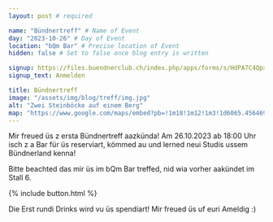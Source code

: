 ```yaml
---
layout: post # required

name: "Bündnertreff" # Name of Event
day: "2023-10-26" # Day of Event
location: "bQm Bar" # Precise location of Event
hidden: false # Set to false once blog entry is written

signup: https://files.buendnerclub.ch/index.php/apps/forms/s/HdPA7C4QpxkFdtPbkPyaZ8qt
signup_text: Anmelden

title: Bündnertreff
image: "/assets/img/blog/treff/img.jpg"
alt: "Zwei Steinböcke auf einem Berg"
map: "https://www.google.com/maps/embed?pb=!1m18!1m12!1m3!1d6065.456469301215!2d8.541702984478801!3d47.37577242706797!2m3!1f0!2f0!3f0!3m2!1i1024!2i768!4f13.1!3m3!1m2!1s0x479aa0a62be301bb%3A0x640634d3410414b3!2sbQm%20Culture%20Caf%C3%A9%20%26%20Bar!5e0!3m2!1sen!2sch!4v1698222543220!5m2!1sen!2sch"
---
```


Mir freued üs z ersta Bündnertreff aazkünda! Am 26.10.2023 ab 18:00 Uhr isch z a Bar für üs reserviart, kömmed au und lerned neui Studis ussem Bündnerland kenna! 

Bitte beachted das mir üs im bQm Bar treffed, nid wia vorher aakündet im Stall 6.

{% include button.html %}

Die Erst rundi Drinks wird vu üs spendiart! Mir freued üs uf euri Ameldig :)